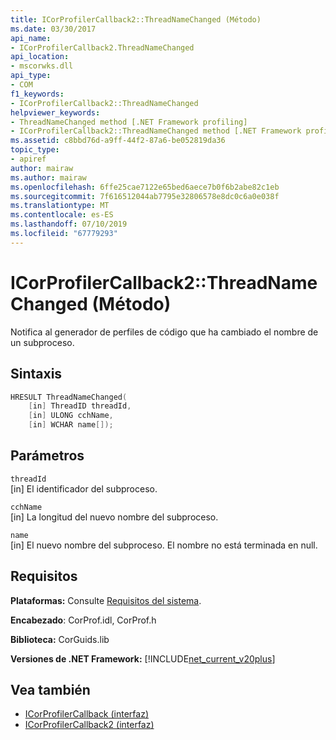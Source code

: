 ```yaml
---
title: ICorProfilerCallback2::ThreadNameChanged (Método)
ms.date: 03/30/2017
api_name:
- ICorProfilerCallback2.ThreadNameChanged
api_location:
- mscorwks.dll
api_type:
- COM
f1_keywords:
- ICorProfilerCallback2::ThreadNameChanged
helpviewer_keywords:
- ThreadNameChanged method [.NET Framework profiling]
- ICorProfilerCallback2::ThreadNameChanged method [.NET Framework profiling]
ms.assetid: c8bbd76d-a9ff-44f2-87a6-be052819da36
topic_type:
- apiref
author: mairaw
ms.author: mairaw
ms.openlocfilehash: 6ffe25cae7122e65bed6aece7b0f6b2abe82c1eb
ms.sourcegitcommit: 7f616512044ab7795e32806578e8dc0c6a0e038f
ms.translationtype: MT
ms.contentlocale: es-ES
ms.lasthandoff: 07/10/2019
ms.locfileid: "67779293"
---
```

# <a name="icorprofilercallback2threadnamechanged-method"></a>ICorProfilerCallback2::ThreadNameChanged (Método)
Notifica al generador de perfiles de código que ha cambiado el nombre de un subproceso.  
  
## <a name="syntax"></a>Sintaxis  
  
```cpp  
HRESULT ThreadNameChanged(  
    [in] ThreadID threadId,  
    [in] ULONG cchName,  
    [in] WCHAR name[]);  
```  
  
## <a name="parameters"></a>Parámetros  
 `threadId`  
 [in] El identificador del subproceso.  
  
 `cchName`  
 [in] La longitud del nuevo nombre del subproceso.  
  
 `name`  
 [in] El nuevo nombre del subproceso. El nombre no está terminada en null.  
  
## <a name="requirements"></a>Requisitos  
 **Plataformas:** Consulte [Requisitos del sistema](../../../../docs/framework/get-started/system-requirements.md).  
  
 **Encabezado**: CorProf.idl, CorProf.h  
  
 **Biblioteca:** CorGuids.lib  
  
 **Versiones de .NET Framework:** [!INCLUDE[net_current_v20plus](../../../../includes/net-current-v20plus-md.md)]  
  
## <a name="see-also"></a>Vea también

- [ICorProfilerCallback (interfaz)](../../../../docs/framework/unmanaged-api/profiling/icorprofilercallback-interface.md)
- [ICorProfilerCallback2 (interfaz)](../../../../docs/framework/unmanaged-api/profiling/icorprofilercallback2-interface.md)
